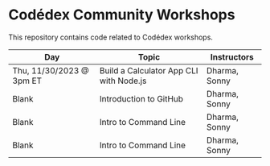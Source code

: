 # Codédex Community Workshops

This repository contains code related to Codédex workshops.

| Day         | Topic       | Instructors  | 
| ----------- | ----------- | ------------ |
| Thu, 11/30/2023 @ 3pm ET | Build a Calculator App CLI with Node.js | Dharma, Sonny |
| Blank | Introduction to GitHub | Dharma, Sonny |
| Blank | Intro to Command Line | Dharma, Sonny |
| Blank | Intro to Command Line | Dharma, Sonny |

